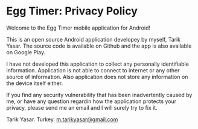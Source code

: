 # Egg Timer: Privacy Policy

Welcome to the Egg Timer mobile application for Android!

This is an open source Android application developey by myself, Tarik Yasar. The source code is available on Github and the app is also available on Google Play.

I have not developed this application to collect any personally identifiable information. Application is not able to connect to internet or any other source of information. Also application does not store any information on the device itself either.

If you find any security vulnerability that has been inadvertently caused by me, or have any question regardin how the application protects your privacy, please send me an email and I will surely try to fix it.

Tarik Yasar.
Turkey.
m.tarikyasar@gmail.com
